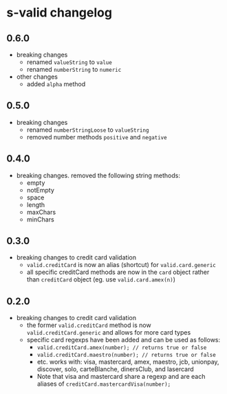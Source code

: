 # s-valid changelog
## 0.6.0
* breaking changes
	* renamed `valueString` to `value`
	* renamed `numberString` to `numeric`
* other changes
	* added `alpha` method

## 0.5.0
* breaking changes
	* renamed `numberStringLoose` to `valueString`
	* removed number methods `positive` and `negative`


## 0.4.0
* breaking changes. removed the following string methods:
	* empty
	* notEmpty
	* space
	* length
	* maxChars
	* minChars

## 0.3.0
* breaking changes to credit card validation
	* `valid.creditCard` is now an alias (shortcut) for `valid.card.generic`
	* all specific creditCard methods are now in the `card` object rather than `creditCard` object (eg. use `valid.card.amex(n)`)

## 0.2.0
* breaking changes to credit card validation
	* the former `valid.creditCard` method is now `valid.creditCard.generic` and allows for more card types
	* specific card regexps have been added and can be used as follows:
		* `valid.creditCard.amex(number); // returns true or false`
		* `valid.creditCard.maestro(number); // returns true or false`
		* etc. works with: visa, mastercard, amex, maestro, jcb, unionpay, discover, solo, carteBlanche, dinersClub, and lasercard
		* Note that visa and mastercard share a regexp and are each aliases of `creditCard.mastercardVisa(number);`